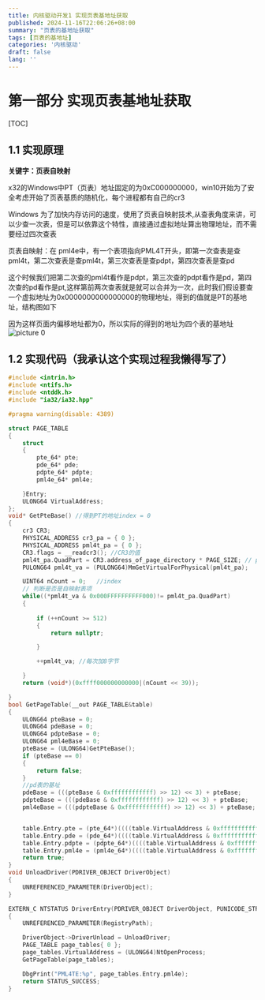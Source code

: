 ```yaml
---
title: 内核驱动开发1 实现页表基地址获取
published: 2024-11-16T22:06:26+08:00
summary: "页表的基地址获取"
tags: [页表的基地址]
categories: '内核驱动'
draft: false 
lang: ''
---
```

# 第一部分 实现页表基地址获取

[TOC]

## 1.1 实现原理

**关键字：页表自映射**

x32的Windows中PT（页表）地址固定的为0xC000000000，win10开始为了安全考虑开始了页表基质的随机化，每个进程都有自己的cr3

Windows 为了加快内存访问的速度，使用了页表自映射技术,从查表角度来讲，可以少查一次表，但是可以依靠这个特性，直接通过虚拟地址算出物理地址，而不需要经过四次查表

页表自映射：在 pml4e中，有一个表项指向PML4T开头，即第一次查表是查pml4t，第二次查表是查pml4t，第三次查表是查pdpt，第四次查表是查pd

这个时候我们把第二次查的pml4t看作是pdpt，第三次查的pdpt看作是pd，第四次查的pd看作是pt,这样第前两次查表就是就可以合并为一次，此时我们假设要查一个虚拟地址为0x0000000000000000的物理地址，得到的值就是PT的基地址，结构图如下

因为这样页面内偏移地址都为0，所以实际的得到的地址为四个表的基地址
![picture 0](../images/deac3beeaa7a2bbff54ac0abfa1f91c3a668aaf56699ec5ba81d7f08e557e655.png)  

## 1.2 实现代码（我承认这个实现过程我懒得写了）

```C++ 
#include <intrin.h>
#include <ntifs.h>
#include <ntddk.h>
#include "ia32/ia32.hpp"

#pragma warning(disable: 4389)

struct PAGE_TABLE
{
	struct
	{
		pte_64* pte;
		pde_64* pde;
		pdpte_64* pdpte; 
		pml4e_64* pml4e;

	}Entry;
	ULONG64 VirtualAddress;
};
void* GetPteBase() //得到PT的地址index = 0
{
	cr3 CR3;
	PHYSICAL_ADDRESS cr3_pa = { 0 };
	PHYSICAL_ADDRESS pml4t_pa = { 0 };
	CR3.flags = __readcr3(); //CR3的值
	pml4t_pa.QuadPart = CR3.address_of_page_directory * PAGE_SIZE; // pml4t的首地址
	PULONG64 pml4t_va = (PULONG64)MmGetVirtualForPhysical(pml4t_pa);

	UINT64 nCount = 0;   //index
	// 判断是否是自映射表项
	while((*pml4t_va & 0x000FFFFFFFFFF000)!= pml4t_pa.QuadPart)
	{
		
		if (++nCount >= 512)
		{
			return nullptr;

		}

		++pml4t_va; //每次加8字节

	}
	return (void*)(0xffff000000000000|(nCount << 39));

}
bool GetPageTable(__out PAGE_TABLE&table)
{
	ULONG64 pteBase = 0;
	ULONG64 pdeBase = 0;
	ULONG64 pdpteBase = 0;
	ULONG64 pml4eBase = 0;
	pteBase = (ULONG64)GetPteBase();
	if (pteBase == 0)
	{
		return false;
	}
	//pd表的基址
	pdeBase = (((pteBase & 0xffffffffffff) >> 12) << 3) + pteBase;
	pdpteBase = (((pdeBase & 0xffffffffffff) >> 12) << 3) + pteBase;
	pml4eBase = (((pdpteBase & 0xffffffffffff) >> 12) << 3) + pteBase;


	table.Entry.pte = (pte_64*)((((table.VirtualAddress & 0xffffffffffff) >> 12) << 3) + pteBase);
	table.Entry.pde = (pde_64*)((((table.VirtualAddress & 0xffffffffffff) >> 21) << 3) + pdeBase);
	table.Entry.pdpte = (pdpte_64*)((((table.VirtualAddress & 0xffffffffffff) >> 30) << 3) + pdpteBase);
	table.Entry.pml4e = (pml4e_64*)((((table.VirtualAddress & 0xffffffffffff) >> 39) << 3) + pml4eBase);
	return true;
}
void UnloadDriver(PDRIVER_OBJECT DriverObject)
{
	UNREFERENCED_PARAMETER(DriverObject);
}

EXTERN_C NTSTATUS DriverEntry(PDRIVER_OBJECT DriverObject, PUNICODE_STRING RegistryPath)
{
	UNREFERENCED_PARAMETER(RegistryPath);

	DriverObject->DriverUnload = UnloadDriver;
	PAGE_TABLE page_tables{ 0 };
	page_tables.VirtualAddress = (ULONG64)NtOpenProcess;
	GetPageTable(page_tables);

	DbgPrint("PML4TE:%p", page_tables.Entry.pml4e);
	return STATUS_SUCCESS;
}
```